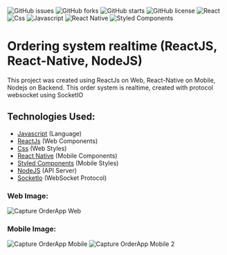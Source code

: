 ![GitHub issues](https://img.shields.io/github/issues/programador404/ReactJS-ReactNative-NodeJs-OrderApp)
![GitHub forks](https://img.shields.io/github/forks/programador404/ReactJS-ReactNative-NodeJs-OrderApp)
![GitHub starts](https://img.shields.io/github/stars/programador404/ReactJS-ReactNative-NodeJs-OrderApp)
![GitHub license](https://img.shields.io/github/license/programador404/ReactJS-ReactNative-NodeJs-OrderApp)
![React](https://img.shields.io/badge/React-components-orange)
![Css](https://img.shields.io/badge/Css-Styles-blue)
![Javascript](https://img.shields.io/badge/Javascript-Language-yellow)
![React Native](https://img.shields.io/badge/ReactNative-components-red)
![Styled Components](https://img.shields.io/badge/StyledComponents-Styles-blue)


# Ordering system realtime (ReactJS, React-Native, NodeJS)
This project was created using ReactJs on Web, React-Native on Mobile, Nodejs on Backend. This order system is realtime, created with protocol websocket using SocketIO

## Technologies Used:
- [Javascript](https://developer.mozilla.org/pt-BR/docs/Web/JavaScript) (Language)
- [ReactJs](https://pt-br.reactjs.org/) (Web Components)
- [Css](https://developer.mozilla.org/pt-BR/docs/Web/CSS) (Web Styles)
- [React Native](https://reactnative.dev/) (Mobile Components)
- [Styled Components](https://styled-components.com/) (Mobile Styles)
- [NodeJS](https://nodejs.org/en/) (API Server)
- [SocketIo](https://socket.io/) (WebSocket Protocol) 


### Web Image:
![Capture OrderApp Web](https://user-images.githubusercontent.com/48457700/99608935-aa889d80-29ed-11eb-9485-3258e0a4dfa5.JPG)

### Mobile Image:
![Capture OrderApp Mobile](https://user-images.githubusercontent.com/48457700/99608953-b3796f00-29ed-11eb-9e01-4ea3faaa9238.JPG)
![Capture OrderApp Mobile 2](https://user-images.githubusercontent.com/48457700/99608971-b96f5000-29ed-11eb-9c01-4dd9fe12d150.JPG)
